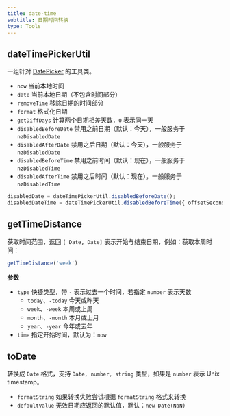 ```yaml
---
title: date-time
subtitle: 日期时间转换
type: Tools
---
```


## dateTimePickerUtil

一组针对 [DatePicker](https://ng.ant.design/components/date-picker/en) 的工具类。

- `now` 当前本地时间
- `date` 当前本地日期（不包含时间部分）
- `removeTime` 移除日期的时间部分
- `format` 格式化日期
- `getDiffDays` 计算两个日期相差天数，`0` 表示同一天
- `disabledBeforeDate` 禁用之前日期（默认：今天），一般服务于 `nzDisabledDate`
- `disabledAfterDate` 禁用之后日期（默认：今天），一般服务于 `nzDisabledDate`
- `disabledBeforeTime` 禁用之前时间（默认：现在），一般服务于 `nzDisabledTime`
- `disabledAfterTime` 禁用之后时间（默认：现在），一般服务于 `nzDisabledTime`

```ts
disabledDate = dateTimePickerUtil.disabledBeforeDate();
disabledDateTime = dateTimePickerUtil.disabledBeforeTime({ offsetSeconds: 60 * 5 });
```

## getTimeDistance

获取时间范围，返回 `[ Date, Date]` 表示开始与结束日期，例如：获取本周时间：

```ts
getTimeDistance('week')
```

**参数**

- `type` 快捷类型，带 `-` 表示过去一个时间，若指定 `number` 表示天数
  - `today`、`-today` 今天或昨天
  - `week`、`-week` 本周或上周
  - `month`、`-month` 本月或上月
  - `year`、`-year` 今年或去年
- `time` 指定开始时间，默认为：`now`

## toDate

转换成 `Date` 格式，支持 `Date, number, string` 类型，如果是 `number` 表示 Unix timestamp。

* `formatString` 如果转换失败尝试根据 `formatString` 格式来转换
* `defaultValue` 无效日期应返回的默认值，默认：`new Date(NaN)`
